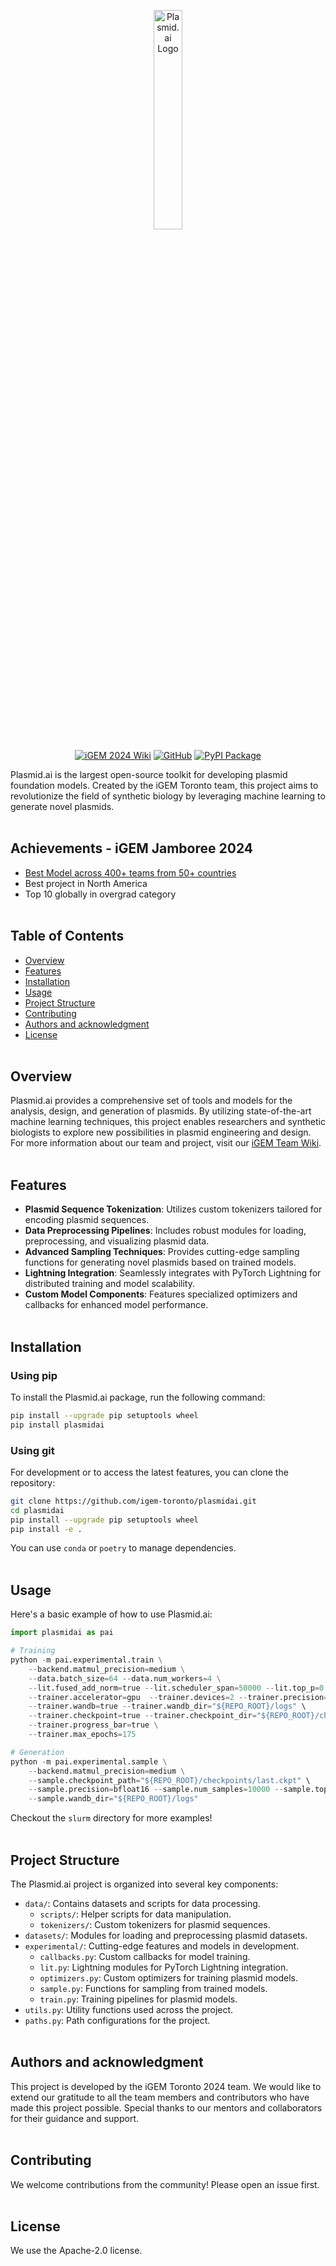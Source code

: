 <p align="center">
  <img src="https://github.com/user-attachments/assets/7c6114cf-f795-45d5-9c11-a31b3cf48f34" alt="Plasmid.ai Logo" width="30%" height="30%" style="vertical-align: middle;"/>
</p>

<p align="center">
  <a href="https://2024.igem.wiki/utoronto/"><img src="https://img.shields.io/badge/iGEM-2024%20Wiki-00B89E?style=for-the-badge&logo=wikipedia&logoColor=white" alt="iGEM 2024 Wiki"></a>
  <a href="https://github.com/igem-toronto/plasmidai"><img src="https://img.shields.io/badge/GitHub-Code-4A90E2?style=for-the-badge&logo=github&logoColor=white" alt="GitHub"></a>
  <a href="https://pypi.org/project/plasmidai/"><img src="https://img.shields.io/badge/PyPI-Package-FFBF00?style=for-the-badge&logo=pypi&logoColor=white" alt="PyPI Package"></a>
</p>

Plasmid.ai is the largest open-source toolkit for developing plasmid foundation models. Created by the iGEM Toronto team, this project aims to revolutionize the field of synthetic biology by leveraging machine learning to generate novel plasmids.
<br><br>

## Achievements - iGEM Jamboree 2024
- [Best Model across 400+ teams from 50+ countries](https://jamboree.igem.org/2024/results/special-prizes#Best%20Model)
- Best project in North America
- Top 10 globally in overgrad category
<br><br>

## Table of Contents
- [Overview](#overview)
- [Features](#features)
- [Installation](#installation)
- [Usage](#usage)
- [Project Structure](#project-structure)
- [Contributing](#contributing)
- [Authors and acknowledgment](#authors-and-acknowledgment)
- [License](#license)
<br><br>

## Overview

Plasmid.ai provides a comprehensive set of tools and models for the analysis, design, and generation of plasmids. By utilizing state-of-the-art machine learning techniques, this project enables researchers and synthetic biologists to explore new possibilities in plasmid engineering and design. For more information about our team and project, visit our [iGEM Team Wiki](https://igem.skule.ca/).
<br><br>

## Features

- **Plasmid Sequence Tokenization**: Utilizes custom tokenizers tailored for encoding plasmid sequences.
- **Data Preprocessing Pipelines**: Includes robust modules for loading, preprocessing, and visualizing plasmid data.
- **Advanced Sampling Techniques**: Provides cutting-edge sampling functions for generating novel plasmids based on trained models.
- **Lightning Integration**: Seamlessly integrates with PyTorch Lightning for distributed training and model scalability.
- **Custom Model Components**: Features specialized optimizers and callbacks for enhanced model performance.
<br><br>

## Installation

### Using pip

To install the Plasmid.ai package, run the following command:

```bash
pip install --upgrade pip setuptools wheel
pip install plasmidai
```

### Using git

For development or to access the latest features, you can clone the repository:

```bash
git clone https://github.com/igem-toronto/plasmidai.git
cd plasmidai
pip install --upgrade pip setuptools wheel
pip install -e .
```

You can use `conda` or `poetry` to manage dependencies.
<br><br>


## Usage
Here's a basic example of how to use Plasmid.ai:

```python
import plasmidai as pai

# Training
python -m pai.experimental.train \
    --backend.matmul_precision=medium \
    --data.batch_size=64 --data.num_workers=4 \
    --lit.fused_add_norm=true --lit.scheduler_span=50000 --lit.top_p=0.9 \
    --trainer.accelerator=gpu  --trainer.devices=2 --trainer.precision=bf16-mixed \
    --trainer.wandb=true --trainer.wandb_dir="${REPO_ROOT}/logs" \
    --trainer.checkpoint=true --trainer.checkpoint_dir="${REPO_ROOT}/checkpoints" \
    --trainer.progress_bar=true \
    --trainer.max_epochs=175

# Generation
python -m pai.experimental.sample \
    --backend.matmul_precision=medium \
    --sample.checkpoint_path="${REPO_ROOT}/checkpoints/last.ckpt" \
    --sample.precision=bfloat16 --sample.num_samples=10000 --sample.top_p=0.9 \
    --sample.wandb_dir="${REPO_ROOT}/logs"
```
Checkout the `slurm` directory for more examples!
<br><br>


## Project Structure

The Plasmid.ai project is organized into several key components:

- `data/`: Contains datasets and scripts for data processing.
  - `scripts/`: Helper scripts for data manipulation.
  - `tokenizers/`: Custom tokenizers for plasmid sequences.
- `datasets/`: Modules for loading and preprocessing plasmid datasets.
- `experimental/`: Cutting-edge features and models in development.
  - `callbacks.py`: Custom callbacks for model training.
  - `lit.py`: Lightning modules for PyTorch Lightning integration.
  - `optimizers.py`: Custom optimizers for training plasmid models.
  - `sample.py`: Functions for sampling from trained models.
  - `train.py`: Training pipelines for plasmid models.
- `utils.py`: Utility functions used across the project.
- `paths.py`: Path configurations for the project.
<br><br>


## Authors and acknowledgment

This project is developed by the iGEM Toronto 2024 team. We would like to extend our gratitude to all the team members and contributors who have made this project possible. Special thanks to our mentors and collaborators for their guidance and support.
<br><br>


## Contributing

We welcome contributions from the community! Please open an issue first.
<br><br>

## License

We use the Apache-2.0 license.
